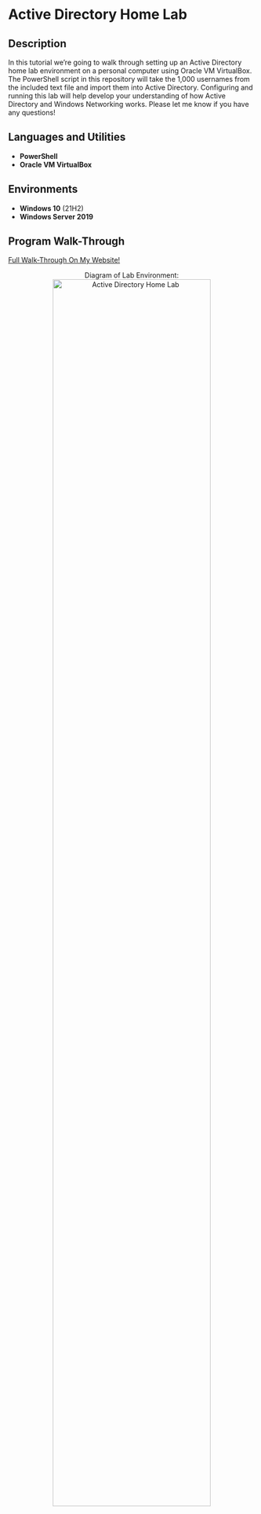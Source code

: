 <h1>Active Directory Home Lab</h1>

<h2>Description</h2>
In this tutorial we’re going to walk through setting up an Active Directory home lab environment on a personal computer using Oracle VM VirtualBox. The PowerShell script in this repository will take the 1,000 usernames from the included text file and import them into Active Directory. Configuring and running this lab will help develop your understanding of how Active Directory and Windows Networking works. Please let me know if you have any questions!
<br />


<h2>Languages and Utilities</h2>

- <b>PowerShell</b> 
- <b>Oracle VM VirtualBox</b>

<h2>Environments</h2>

- <b>Windows 10</b> (21H2)
- <b>Windows Server 2019</b>

<h2>Program Walk-Through</h2>

[Full Walk-Through On My Website!](https://www.letslearnit.tech/active-directory-home-lab/)

<p align="center">
Diagram of Lab Environment: <br/>
<img src="https://i.imgur.com/E82qAdx.png" height="80%" width="80%" alt="Active Directory Home Lab"/>
<br />

<!--
 ```diff
- text in red
+ text in green
! text in orange
# text in gray
@@ text in purple (and bold)@@
```
--!>
